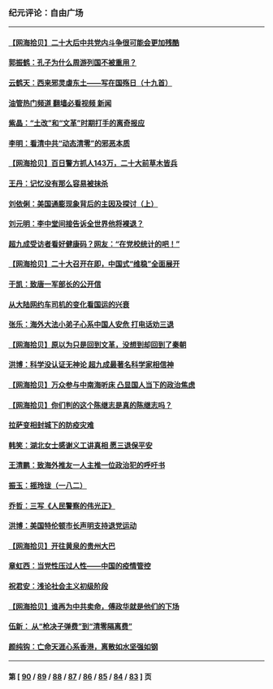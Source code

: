 ### 纪元评论：自由广场
---
#### [【网海拾贝】二十大后中共党内斗争很可能会更加残酷](../../pages/nsc993/n13837774.md?10040330) 
#### [郭振鹤：孔子为什么周游列国不被重用？](../../pages/nsc993/n13837726.md?10040330) 
#### [云鹤天：西来邪灵虐东土——写在国殇日（十九首）](../../pages/nsc993/n13837707.md?10040330) 
#### [油管热门频道 翻墙必看视频 新闻](ok?10040330)
#### [紫晶：“土改”和“文革”时期打手的离奇报应](../../pages/nsc993/n13837632.md?10040330) 
#### [李明：看清中共“动态清零”的邪恶本质](../../pages/nsc993/n13837504.md?10040330) 
#### [【网海拾贝】百日警方抓人143万，二十大前草木皆兵](../../pages/nsc993/n13837138.md?10040330) 
#### [王丹：记忆没有那么容易被抹杀](../../pages/nsc993/n13837054.md?10040330) 
#### [刘依俐：美国通膨现象背后的主因及探讨（上）](../../pages/nsc993/n13836940.md?10040330) 
#### [刘元明：李中堂间接告诉全世界他将裸退？](../../pages/nsc993/n13836840.md?10040330) 
#### [超九成受访者看好健康码？网友：“在党校统计的吧！”](../../pages/nsc993/n13836617.md?10040330) 
#### [【网海拾贝】二十大召开在即，中国式“维稳”全面展开](../../pages/nsc993/n13836321.md?10040330) 
#### [于凯：致唐一军部长的公开信](../../pages/nsc993/n13836331.md?10040330) 
#### [从大陆网约车司机的变化看国运的兴衰](../../pages/nsc993/n13835978.md?10040330) 
#### [张乐：海外大法小弟子心系中国人安危 打电话劝三退](../../pages/nsc993/n13835091.md?10040330) 
#### [【网海拾贝】原以为只是回到文革，没想到却回到了秦朝](../../pages/nsc993/n13835064.md?10040330) 
#### [洪博：科学没认证无神论 超九成最著名科学家相信神](../../pages/nsc993/n13834361.md?10040330) 
#### [【网海拾贝】万众参与中南海听床 凸显国人当下的政治焦虑](../../pages/nsc993/n13834381.md?10040330) 
#### [【网海拾贝】你们判的这个陈继志是真的陈继志吗？](../../pages/nsc993/n13833607.md?10040330) 
#### [拉萨变相封城下的防疫灾难](../../pages/nsc993/n13833337.md?10040330) 
#### [韩笑：湖北女士感谢义工讲真相 愿三退保平安](../../pages/nsc993/n13832835.md?10040330) 
#### [王清鹏：致海外推友一人主推一位政治犯的呼吁书](../../pages/nsc993/n13832875.md?10040330) 
#### [振玉：摇玲珑（一八二）](../../pages/nsc993/n13832831.md?10040330) 
#### [乔哲：三写《人民警察的伟光正》](../../pages/nsc993/n13832814.md?10040330) 
#### [洪博：美国特伦顿市长声明支持退党运动](../../pages/nsc993/n13832756.md?10040330) 
#### [【网海拾贝】开往黄泉的贵州大巴](../../pages/nsc993/n13832773.md?10040330) 
#### [章虹西：当党性压过人性——中国的疫情管控](../../pages/nsc993/n13832646.md?10040330) 
#### [祝君安：浅论社会主义初级阶段](../../pages/nsc993/n13832635.md?10040330) 
#### [【网海拾贝】谁再为中共卖命，傅政华就是他们的下场](../../pages/nsc993/n13832159.md?10040330) 
#### [伍新： 从“枪决子弹费”到“清零隔离费”](../../pages/nsc993/n13832340.md?10040330) 
#### [颜纯钩：亡命天涯心系香港，离散如水坚强如钢](../../pages/nsc993/n13831835.md?10040330) 

---
#### 第 [ [90](./90.md?10040330) / [89](./89.md?10040330) / [88](./88.md?10040330) / [87](./87.md?10040330) / [86](./86.md?10040330) / [85](./85.md?10040330) / [84](./84.md?10040330) / [83](./83.md?10040330) ] 页
